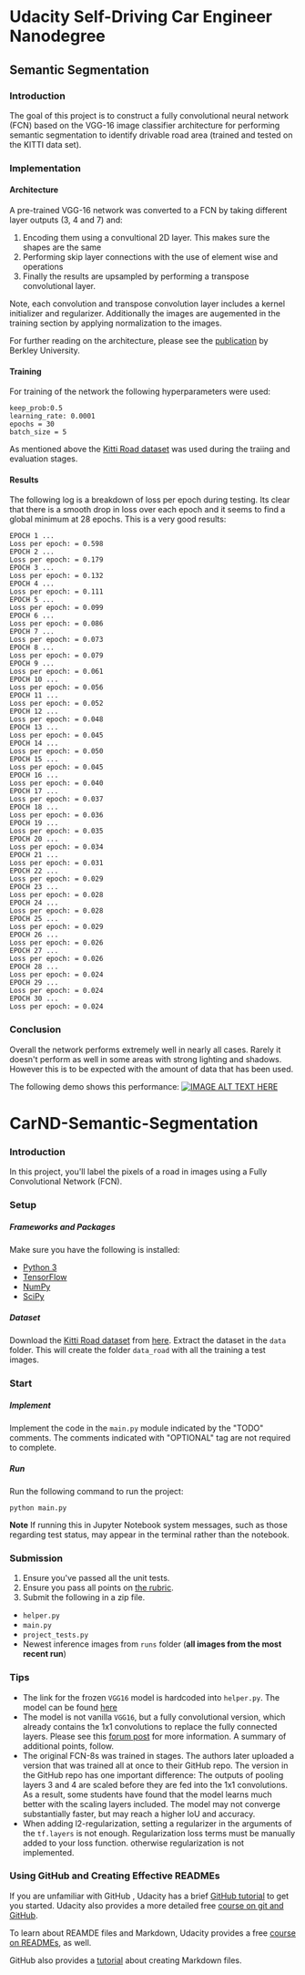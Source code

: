 # Udacity Self-Driving Car Engineer Nanodegree
## Semantic Segmentation
### Introduction

The goal of this project is to construct a fully convolutional neural network (FCN) based on the VGG-16 image classifier architecture for performing semantic segmentation to identify drivable road area (trained and tested on the KITTI data set).

### Implementation
#### Architecture
A pre-trained VGG-16 network was converted to a FCN by taking different layer outputs (3, 4 and 7) and:

1. Encoding them using a convultional 2D layer. This makes sure the shapes are the same
2. Performing skip layer connections with the use of element wise and operations
3. Finally the results are upsampled by performing a transpose convolutional layer.

Note, each convolution and transpose convolution layer includes a kernel initializer and regularizer. Additionally the images are augemented in the training section by applying normalization to the images.

For further reading on the architecture, please see the [publication](https://people.eecs.berkeley.edu/~jonlong/long_shelhamer_fcn.pdf) by Berkley University.

#### Training

For training of the network the following hyperparameters were used:

~~~
keep_prob:0.5
learning_rate: 0.0001
epochs = 30
batch_size = 5
~~~

As mentioned above the [Kitti Road dataset](http://www.cvlibs.net/datasets/kitti/eval_road.php) was used during the traiing and evaluation stages.

#### Results

The following log is a breakdown of loss per epoch during testing. Its clear that there is a smooth drop in loss over each epoch and it seems to find a global minimum at 28 epochs. This is a very good results:

~~~
EPOCH 1 ...
Loss per epoch: = 0.598
EPOCH 2 ...
Loss per epoch: = 0.179
EPOCH 3 ...
Loss per epoch: = 0.132
EPOCH 4 ...
Loss per epoch: = 0.111
EPOCH 5 ...
Loss per epoch: = 0.099
EPOCH 6 ...
Loss per epoch: = 0.086
EPOCH 7 ...
Loss per epoch: = 0.073
EPOCH 8 ...
Loss per epoch: = 0.079
EPOCH 9 ...
Loss per epoch: = 0.061
EPOCH 10 ...
Loss per epoch: = 0.056
EPOCH 11 ...
Loss per epoch: = 0.052
EPOCH 12 ...
Loss per epoch: = 0.048
EPOCH 13 ...
Loss per epoch: = 0.045
EPOCH 14 ...
Loss per epoch: = 0.050
EPOCH 15 ...
Loss per epoch: = 0.045
EPOCH 16 ...
Loss per epoch: = 0.040
EPOCH 17 ...
Loss per epoch: = 0.037
EPOCH 18 ...
Loss per epoch: = 0.036
EPOCH 19 ...
Loss per epoch: = 0.035
EPOCH 20 ...
Loss per epoch: = 0.034
EPOCH 21 ...
Loss per epoch: = 0.031
EPOCH 22 ...
Loss per epoch: = 0.029
EPOCH 23 ...
Loss per epoch: = 0.028
EPOCH 24 ...
Loss per epoch: = 0.028
EPOCH 25 ...
Loss per epoch: = 0.029
EPOCH 26 ...
Loss per epoch: = 0.026
EPOCH 27 ...
Loss per epoch: = 0.026
EPOCH 28 ...
Loss per epoch: = 0.024
EPOCH 29 ...
Loss per epoch: = 0.024
EPOCH 30 ...
Loss per epoch: = 0.024
~~~

### Conclusion

Overall the network performs extremely well in nearly all cases. Rarely it doesn't perform as well in some areas with strong lighting and shadows. However this is to be expected with the amount of data that has been used.

The following demo shows this performance:
[![IMAGE ALT TEXT HERE](http://img.youtube.com/vi/toTTx14s8jA/0.jpg)](https://www.youtube.com/watch?v=toTTx14s8jA)

# CarND-Semantic-Segmentation
### Introduction
In this project, you'll label the pixels of a road in images using a Fully Convolutional Network (FCN).

### Setup
##### Frameworks and Packages
Make sure you have the following is installed:
 - [Python 3](https://www.python.org/)
 - [TensorFlow](https://www.tensorflow.org/)
 - [NumPy](http://www.numpy.org/)
 - [SciPy](https://www.scipy.org/)
##### Dataset
Download the [Kitti Road dataset](http://www.cvlibs.net/datasets/kitti/eval_road.php) from [here](http://www.cvlibs.net/download.php?file=data_road.zip).  Extract the dataset in the `data` folder.  This will create the folder `data_road` with all the training a test images.

### Start
##### Implement
Implement the code in the `main.py` module indicated by the "TODO" comments.
The comments indicated with "OPTIONAL" tag are not required to complete.
##### Run
Run the following command to run the project:
```
python main.py
```
**Note** If running this in Jupyter Notebook system messages, such as those regarding test status, may appear in the terminal rather than the notebook.

### Submission
1. Ensure you've passed all the unit tests.
2. Ensure you pass all points on [the rubric](https://review.udacity.com/#!/rubrics/989/view).
3. Submit the following in a zip file.
 - `helper.py`
 - `main.py`
 - `project_tests.py`
 - Newest inference images from `runs` folder  (**all images from the most recent run**)
 
 ### Tips
- The link for the frozen `VGG16` model is hardcoded into `helper.py`.  The model can be found [here](https://s3-us-west-1.amazonaws.com/udacity-selfdrivingcar/vgg.zip)
- The model is not vanilla `VGG16`, but a fully convolutional version, which already contains the 1x1 convolutions to replace the fully connected layers. Please see this [forum post](https://discussions.udacity.com/t/here-is-some-advice-and-clarifications-about-the-semantic-segmentation-project/403100/8?u=subodh.malgonde) for more information.  A summary of additional points, follow. 
- The original FCN-8s was trained in stages. The authors later uploaded a version that was trained all at once to their GitHub repo.  The version in the GitHub repo has one important difference: The outputs of pooling layers 3 and 4 are scaled before they are fed into the 1x1 convolutions.  As a result, some students have found that the model learns much better with the scaling layers included. The model may not converge substantially faster, but may reach a higher IoU and accuracy. 
- When adding l2-regularization, setting a regularizer in the arguments of the `tf.layers` is not enough. Regularization loss terms must be manually added to your loss function. otherwise regularization is not implemented.
 
### Using GitHub and Creating Effective READMEs
If you are unfamiliar with GitHub , Udacity has a brief [GitHub tutorial](http://blog.udacity.com/2015/06/a-beginners-git-github-tutorial.html) to get you started. Udacity also provides a more detailed free [course on git and GitHub](https://www.udacity.com/course/how-to-use-git-and-github--ud775).

To learn about REAMDE files and Markdown, Udacity provides a free [course on READMEs](https://www.udacity.com/courses/ud777), as well. 

GitHub also provides a [tutorial](https://guides.github.com/features/mastering-markdown/) about creating Markdown files.

